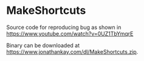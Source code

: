 # MakeShortcuts
Source code for reproducing bug as shown in https://www.youtube.com/watch?v=0UZ1TbYmqrE

Binary can be downloaded at <a href="https://www.jonathankay.com/dl/MakeShortcuts.zip">https://www.jonathankay.com/dl/MakeShortcuts.zip</a>.
